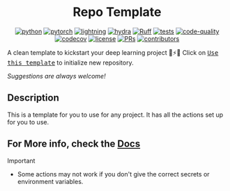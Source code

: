 <center>

# Repo Template

[![python](https://img.shields.io/badge/-Python_3.8_%7C_3.9_%7C_3.10-blue?logo=python&logoColor=white)](https://github.com/pre-commit/pre-commit)
[![pytorch](https://img.shields.io/badge/PyTorch_2.0+-ee4c2c?logo=pytorch&logoColor=white)](https://pytorch.org/get-started/locally/)
[![lightning](https://img.shields.io/badge/-Lightning_2.0+-792ee5?logo=pytorchlightning&logoColor=white)](https://pytorchlightning.ai/)
[![hydra](https://img.shields.io/badge/Config-Hydra_1.3-89b8cd)](https://hydra.cc/)
[![Ruff](https://img.shields.io/endpoint?url=https://raw.githubusercontent.com/astral-sh/ruff/main/assets/badge/v2.json)](https://github.com/astral-sh/ruff)
[![tests](https://github.com/Mai0313/finetune/actions/workflows/test.yml/badge.svg)](https://github.com/Mai0313/finetune/actions/workflows/test.yml)
[![code-quality](https://github.com/Mai0313/finetune/actions/workflows/code-quality-check.yml/badge.svg)](https://github.com/Mai0313/finetune/actions/workflows/code-quality-check.yml)
[![codecov](https://codecov.io/gh/Mai0313/finetune/branch/master/graph/badge.svg)](https://codecov.io/gh/Mai0313/finetune)
[![license](https://img.shields.io/badge/License-MIT-green.svg?labelColor=gray)](https://github.com/Mai0313/finetune/tree/master?tab=License-1-ov-file)
[![PRs](https://img.shields.io/badge/PRs-welcome-brightgreen.svg)](https://github.com/Mai0313/finetune/pulls)
[![contributors](https://img.shields.io/github/contributors/Mai0313/finetune.svg)](https://github.com/Mai0313/finetune/graphs/contributors)

</center>

A clean template to kickstart your deep learning project 🚀⚡🔥
Click on [<kbd>Use this template</kbd>](https://github.com/Mai0313/finetune/generate) to initialize new repository.

_Suggestions are always welcome!_

## Description

This is a template for you to use for any project. It has all the actions set up for you to use.

## For More info, check the [Docs](https://mai0313.github.io/finetune/)

> [!IMPORTANT]
>
> - Some actions may not work if you don't give the correct secrets or environment variables.
